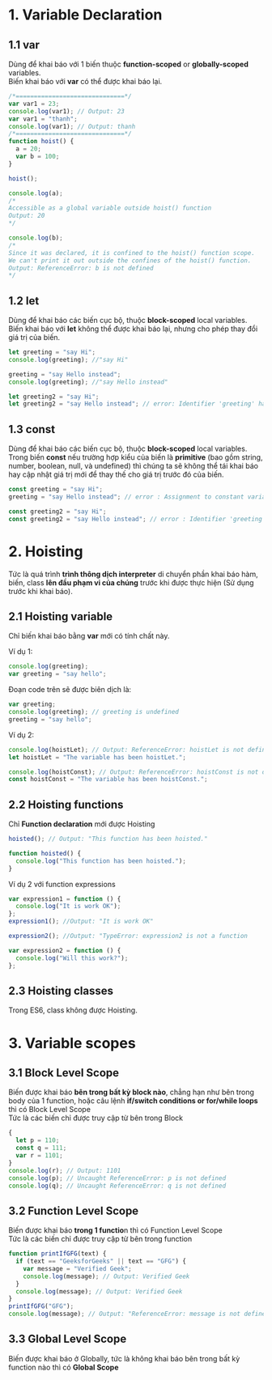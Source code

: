 # 1. Variable Declaration

## 1.1 var

Dùng để khai báo với 1 biến thuộc **function-scoped** or **globally-scoped** variables.</br >
Biến khai báo với **var** có thể được khai báo lại.

```js
/*==============================*/
var var1 = 23;
console.log(var1); // Output: 23
var var1 = "thanh";
console.log(var1); // Output: thanh
/*==============================*/
function hoist() {
  a = 20;
  var b = 100;
}

hoist();

console.log(a);
/* 
Accessible as a global variable outside hoist() function
Output: 20
*/

console.log(b);
/*
Since it was declared, it is confined to the hoist() function scope.
We can't print it out outside the confines of the hoist() function.
Output: ReferenceError: b is not defined
*/
```

## 1.2 let

Dùng để khai báo các biến cục bộ, thuộc **block-scoped** local variables.
Biến khai báo với **let** không thể được khai báo lại, nhưng cho phép thay đổi giá trị của biến.

```js
let greeting = "say Hi";
console.log(greeting); //"say Hi"

greeting = "say Hello instead";
console.log(greeting); //"say Hello instead"

let greeting2 = "say Hi";
let greeting2 = "say Hello instead"; // error: Identifier 'greeting' has already been declared
```

## 1.3 const

Dùng để khai báo các biến cục bộ, thuộc **block-scoped** local variables.</br >
Trong biến **const** nếu trường hợp kiểu của biến là **primitive** (bao gồm string, number, boolean, null, và undefined) thì chúng ta sẽ không thể tái khai báo hay cập nhật giá trị mới để thay thế cho giá trị trước đó của biến.</br >

```js
const greeting = "say Hi";
greeting = "say Hello instead"; // error : Assignment to constant variable.

const greeting2 = "say Hi";
const greeting2 = "say Hello instead"; // error : Identifier 'greeting' has already been declared
```

# 2. Hoisting

Tức là quá trình **trình thông dịch interpreter** di chuyển phần khai báo hàm, biến, class **lên đầu phạm vi của chúng** trước khi được thực hiện (Sử dụng trước khi khai báo).</br >

## 2.1 Hoisting variable

Chỉ biến khai báo bằng **var** mới có tính chất này.

Ví dụ 1:

```js
console.log(greeting);
var greeting = "say hello";
```

Đoạn code trên sẽ được biên dịch là:

```js
var greeting;
console.log(greeting); // greeting is undefined
greeting = "say hello";
```

Ví dụ 2:

```js
console.log(hoistLet); // Output: ReferenceError: hoistLet is not defined ...
let hoistLet = "The variable has been hoistLet.";

console.log(hoistConst); // Output: ReferenceError: hoistConst is not defined
const hoistConst = "The variable has been hoistConst.";
```

## 2.2 Hoisting functions

Chỉ **Function declaration** mới được Hoisting

```js
hoisted(); // Output: "This function has been hoisted."

function hoisted() {
  console.log("This function has been hoisted.");
}
```

Ví dụ 2 với function expressions

```js
var expression1 = function () {
  console.log("It is work OK");
};
expression1(); //Output: "It is work OK"

expression2(); //Output: "TypeError: expression2 is not a function

var expression2 = function () {
  console.log("Will this work?");
};
```

## 2.3 Hoisting classes

Trong ES6, class không được Hoisting.

# 3. Variable scopes

## 3.1 Block Level Scope
Biến được khai báo **bên trong bất kỳ block nào**, chẳng hạn như bên trong body của 1 function, hoặc câu lệnh **if/switch conditions or for/while loops** thì có Block Level Scope</br >
Tức là các biến chỉ được truy cập từ bên trong Block

```js
{
  let p = 110;
  const q = 111;
  var r = 1101;
}
console.log(r); // Output: 1101
console.log(p); // Uncaught ReferenceError: p is not defined
console.log(q); // Uncaught ReferenceError: q is not defined
```

## 3.2 Function Level Scope
Biến được khai báo **trong 1 functio**n thì có Function Level Scope</br >
Tức là các biến chỉ được truy cập từ bên trong function

```js
function printIfGFG(text) {
  if (text == "GeeksforGeeks" || text == "GFG") {
    var message = "Verified Geek";
    console.log(message); // Output: Verified Geek
  }
  console.log(message); // Output: Verified Geek
}
printIfGFG("GFG");
console.log(message); // Output: "ReferenceError: message is not defined"
```

## 3.3 Global Level Scope
Biến được khai báo ở Globally, tức là không khai báo bên trong bất kỳ function nào thì có **Global Scope**